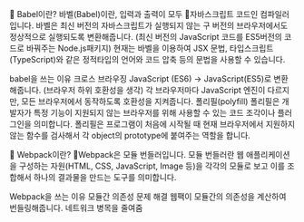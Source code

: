 📌 Babel이란?
바벨(Babel)이란, 입력과 출력이 모두 자바스크립트 코드인 컴파일러입니다. 바벨은 최신 버전의 자바스크립트가 실행되지 않는 구 버전의 브라우저에서도 정상적으로 실행되도록 변환해줍니다. (최신 버전의 JavaScript 코드를 ES5버전의 코드로 바꿔주는 Node.js패키지) 현재는 바벨을 이용하여 JSX 문법, 타입스크립트(TypeScript)와 같은 정적타입의 언어와 코드 압축 등의 문법을 사용할 수 있습니다.

babel을 쓰는 이유
크로스 브라우징
JavaScript (ES6) -> JavaScript(ES5)로 변환해줍니다. (브라우저 하위 호환성을 생각)
각 브라우저마다 JavaScript 엔진이 다르지만, 모든 브라우저에서 동작하도록 호환성을 지켜줍니다.
폴리필(polyfill)
폴리필은 개발자가 특정 기능이 지원되지 않는 브라우저를 위해 사용할 수 있는 코드 조각이나 플러그인을 의미합니다.
폴리필은 프로그램이 처음에 시작될 때 현재 브라우저에서 지원하지 않는 함수를 검사해서 각 object의 prototype에 붙여주는 역할을 합니다.

📌 Webpack이란?
Webpack은 모듈 번들러입니다. 모듈 번들러란 웹 애플리케이션을 구성하는 자원(HTML, CSS, JavaScript, Image 등)을 각각의 모듈로 보고 이를 조합해서 하나의 결과물을 만드는 도구를 의미합니다.

Webpack을 쓰는 이유
모듈간 의존성 문제 해결
웹팩이 모듈간의 의존성을 계산하여 번들링해줍니다.
네트워크 병목을 줄여줌

<script> 태그를 여러개 쓰면 네트워크 병목현상이 생길 수 있습니다. 이런 문제를 해결하기 위해 하나의 js파일로 로드하면 됩니다. 그러나 실제로 코드를 하나의 js파일에 작성하면 가독성이나 전역공간의 오염 문제가 발생하게 되므로 웹팩을 써서 여러개의 파일을 하나로 묶어주는 방법을 사용합니다.
모듈단위의 개발 가능
가독성, 유지보수 효율을 높입니다. 스코프를 신경쓰지 않고, 라이브러리간 종속 문제를 고민할 필요가 없습니다. (웹팩이 계산)
코드 압축, 최적화
es6+ 스크립트 지원
바벨로더로 바벨 사용


https://wikidocs.net/160308

이거를 추천함

https://jeonghwan-kim.github.io/js/2017/05/15/webpack.html

웹팩은 모듈 번들러이다. 모듈은 각 리소스 파일을 말하고, 번들은 웹팩 실행후에 나오는 결과 파일이다. 하나의 번들 파일은 여러 모듈로 만들어진다

## 왜 필요할까

과거에는 자바스크립트의 역할이 돔을 조작하는 간단한 역할만 수행했으면 됐지만 오늘날에 있어서 웹페이지를 구성할 때 수백개의 js파일이 필요하기 때문에 이를 모두 임포트 하기에는 무리이며 실행되는 순서도 신경써야하고 선언한 전역변수가 겹쳐 오버라이딩되는 이슈가 발생할 수 있기 때문에 여러 모듈을 쉽게 묶어줄 수 있는 웹펙이 필요해진것이다.

크롬 익스텐션에서는 다른 프레임워크와는 다르게 바로 모듈화를 할 수 없다는 점에서 그 고민은 더욱 커집니다.  
웹팩이란 JS를 위한 모듈 번들러로 하나의 Entry point로부터 의존성이 있는 모듈들을 묶어 하나의 파일로 만들어줍니다.// 자바스크립트로 만든 프로그램을 배포하기 좋은 형태로 묶어주는 툴이다.

- 자바스크립트의 모듈시스템이 commonJs이다.

리액트와 같은 대표적인 웹 프레임워크에서는 create-react-app과 같은 명령어를 쓰면 자동으로 웹팩이 설치되어 자동으로 모듈화를 할 수 있지만 Chrome Extension은 그렇지 않으므로 직접 설정해야 하는 부분이 조금 있습니다.

## 로더란

로더(loader)는 모듈을 입력으로 받아서 원하는 형태로 변환한 후 새로운 모듈을 출력해주는 함수이다

## 플러그인

로더는 특정 모듈에만 적용이 가능하지만 플러그인은 웹팩이 실행되는 전체 과정에 개입할 수 있다.

## 폴리필,polyfill

폴리필(Polyfill)은 최신 ECMAScript 환경을 만들어 준다. 바벨은 ES6 => ES5로 변환할 수 있는 것들만 변환을 하는데,

ES6에서 비동기 처리를 위해 등장한 Promise와 같이 ES5에서 변환할 수 있는 대상이 없는 경우 에러가 발생한다.

이러한 경우 우리는 Polyfill을 이용해서 이슈를 해결할 수 있다.

참조: https://iancoding.tistory.com/175
스택오버플로우: https://stackoverflow.com/questions/64557638/how-to-polyfill-node-core-modules-in-webpack-5

# !해결법

-> 그냥 안된다는 그 패키지를 설치해버리자

## INLINE_RUNTIME_CHUNK=false

INLINE_RUNTIME_CHUNK=false disabled webpack generating inline JavaScript in HTML. Normally webpack will put its own runtime into HTML inline script. But inline script is not allowed by browser extension.

## 사용하는 패키지에서 dependency로 걸려있는 패키지가

참조: https://github.com/microsoft/PowerBI-visuals-tools/issues/365
module: {
rules: [
{
test: /\.tsx?$/,
        use: 'ts-loader',
        exclude: /node_modules/,
      },
      {
        test: /\.css$/i,
use: ['style-loader', 'css-loader'],
},
{
test: /\.(png|jpe?g|gif)$/i,
        loader: 'file-loader',
      },
      {
        test: /\.svg$/,
use: ['@svgr/webpack'],
},
{
test: /\.m?js/,
resolve: {
fullySpecified: false,
},
},
],
},

## 웹팩 빌드

``` json
  resolve: {
    extensions: ['.ts', '.tsx', '.js'],
    plugins: [new TsconfigPathsPlugin()],
    fallback: {
      stream: 'stream-browserify',
      assert: 'assert',
      os: 'os-browserify',
      url: 'url',
      http: 'stream-http',
      https: 'https-browserify',
      crypto: 'crypto-browserify',
    },
  },
```

이라면 웹팩이 빌드할때 프로젝트에서 사용된 stream패키지 뿐만 아니라 설치한 패키지에서 사용되는 stream패키지도 stream-browserify로 대체해준다.
